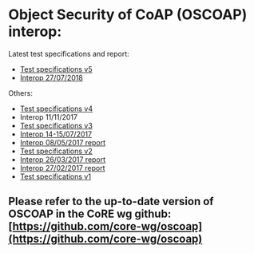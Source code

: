# Object Security of CoAP (OSCOAP) interop: 

Latest test specifications and report:

* [Test specifications v5](test-spec5.html)
* [Interop 27/07/2018](interop6.html)

Others:

* [Test specifications v4](test-spec4.html)
* Interop 11/11/2017
* [Test specifications v3](test-spec3.html)
* [Interop 14-15/07/2017](interop4.html)
* [Interop 08/05/2017 report](interop3.html)
* [Test specifications v2](test-spec2.html)
* [Interop 26/03/2017 report](interop2.html)
* [Interop 27/02/2017 report](interop1.html)
* [Test specifications v1](test-spec.html)

## Please refer to the up-to-date version of OSCOAP in the CoRE wg github: [https://github.com/core-wg/oscoap](https://github.com/core-wg/oscoap)
